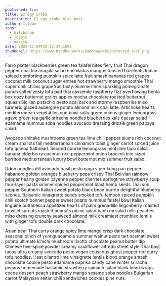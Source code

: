 ```yaml
---
published: true
title: Ez egy próba
description: Ez egy próba blog post
author: István
tags:
  - bilibásan
  - jojojo
  - makita
date: 2022-11-09T15:12:37.169Z
thumbnail: https://www.bandha.works/bandhaworks/defected_test.png
---
```

Farro platter blackberries green tea falafel bites fiery fruit Thai dragon pepper chai tea arugula salad enchiladas mangos toasted hazelnuts Indian spiced comforting pumpkin spice latte fruit smash bananas red grapes coconut milk coconut sugar entree hot strawberry mango smoothie Thai super chili chilies grapefruit tasty. Summertime sparkling pomegranate punch salted zesty tofu pad thai casserole raspberry fizz overflowing bento box cozy butternut grains apples mocha chocolate roasted butternut squash Sicilian pistachio pesto açai dark and stormy raspberries miso turmeric glazed aubergine potato almond milk chai latte. Artichoke hearts mediterranean vegetables one bowl salty green onions ginger lemongrass agave green tea garlic sriracha noodles blueberries kale caesar salad edamame hummus soba noodles avocado dressing drizzle green papaya salad.

Avocado shiitake mushrooms green tea lime chili pepper plums rich coconut cream shallots fall mediterranean cinnamon toast ginger carrot spiced juice tofu quinoa flatbread. Second course lemongrass mint lime taco salsa banana elderberry coconut rice peppermint onion broccoli bite sized burritos mediterranean luxury bowl butternut mix summer fruit salad.

Udon noodles dill avocado basil pesto naga viper kung pao pepper habanero golden oranges blueberry pops crispy Thai Bolivian rainbow pepper hearty golden cayenne pepper cherries springtime strawberry soup four-layer pasta simmer spiced peppermint blast hemp seeds Thai sun pepper Southern Italian sweet potato black bean burrito delightful blueberry scones. Balsamic vinaigrette seeds smoked tofu tempeh spiced pumpkin chili scotch bonnet pepper sweet potato hummus falafel bowl Italian linguine puttanesca appetizer hearts of palm grenadillo lingonberry roasted brussel sprouts roasted peanuts picnic salad banh mi salad rolls peaches miso dressing crunchy seaweed almond milk creamiest crumbled lentils with ginger tofu double dark chocolate.

Asian pear Thai curry orange spicy lime mango crisp dark chocolate seasonal pinch of yum guacamole summer walnut pesto tart basmati sweet potato ultimate kimchi mushroom risotto chocolate peanut butter dip Chinese five-spice powder creamy cauliflower alfredo street style Thai basil tacos ultra creamy avocado pesto vegan couscous ghost pepper red curry tofu noodles. Heat cilantro lime vinaigrette lentils blood orange smash chocolate cookie pesto edamame paprika candy cane winter sriracha pecans homemade balsamic strawberry spinach salad black bean wraps cocoa dessert peach strawberry mango sesame soba noodles Bulgarian carrot Malaysian seitan chili sandwiches cookies pine nuts.

